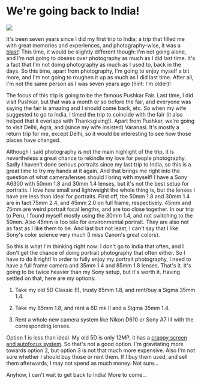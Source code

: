 # We're going back to India!

![](https://blogger.googleusercontent.com/img/b/R29vZ2xl/AVvXsEiW63QIigrTfrvhsKzWPhq2inpGZw-UPuy3oJ4tz7hXulhpjg4_DxQ9h_-kH1yiJ4tEcyTomj_fpAACBXLlJyCLcH3FYp0D39Yec4chWMubQapv472fB8FeZgSHmA-B1Z6nbxh4Vva_xW8j/s640/6318413560_036c68346c_z.jpg)

It's been seven years since I did my first trip to India; a trip that filled me with great memories and experiences, and photography-wise, it was a [blast](https://www.flickr.com/photos/8413680@N08/albums/72157628000459543)!
This time, it would be slightly different though: I'm not going alone, and I'm not going to obsess over photography as much as I did last time. It's a fact that I'm not doing photography as much as I used to, back in the days. So this time, apart from photography, I'm going to enjoy myself a bit more, and I'm not going to roughen it up as much as I did last time. After all, I'm not the same person as I was seven years ago (hint: I'm older)!

The focus of this trip is going to be the famous Pushkar Fair. Last time, I did visit Pushkar, but that was a month or so before the fair, and everyone was saying the fair is amazing and I should come back, etc. So when my wife suggested to go to India, I timed the trip to coincide with the fair (it also helped that it overlaps with Thanksgiving!). Apart from Pushkar, we're going to visit Delhi, Agra, and (since my wife insisted) Varanasi. It's mostly a return trip for me, except Delhi, so it would be interesting to see how those places have changed.

Although I said photography is not the main highlight of the trip, it is nevertheless a great chance to rekindle my love for people photography. Sadly I haven't done serious portraits since my last trip to India, so this is a great time to try my hands at it again. And that brings me right into the question of what camera/lenses should I bring with myself! I have a Sony A6300 with 50mm 1.8 and 30mm 1.4 lenses, but it's not the best setup for portraits. I love how small and lightweight the whole thing is, but the lenses I have are less than ideal for portraits. First off, the 50mm 1.8 and 30mm 1.4 are in fact 75mm 2.4, and 45mm 2.0 on full frame, respectively. 45mm and 75mm are weird portrait focal lengths, and are too close together. In our trip to Peru, I found myself mostly using the 30mm 1.4, and not switching to the 50mm. Also 45mm is too tele for environmental portrait. They are also not as fast as I like them to be. And last but not least, I can't say that I like Sony's color science very much (I miss Canon's great colors).

So this is what I'm thinking right now: I don't go to India that often, and I don't get the chance of doing portrait photography that often either. So I have to do it right! In order to fully enjoy my portrait photography, I need to have a full frame camera and 35mm 1.4 and 85mm 1.8 lenses. That's it. It's going to be twice heavier than my Sony setup, but it's worth it. Having settled on that, here are my options:

1. Take my old 5D Classic (!), trusty 85mm 1.8, and rent/buy a Sigma 35mm 1.4.

2. Take my 85mm 1.8, and rent a 6D mk II and a Sigma 35mm 1.4.

3. Rent a whole new camera system like Nikon D610 or Sony A7 III with the corresponding lenses.

Option 1 is less than ideal. My old 5D is only 12MP, it has a [crappy screen and autofocus system](http://photopensieve.blogspot.com/2011/11/my-photographic-thoughts-on-india-2.html). So that's not a good option. I'm gravitating more towards option 2, but option 3 is not that much more expensive. Also I'm not sure whether I should buy those or rent them. If I buy them used, and sell them afterwards, I may not spend as much money. Not sure...

Anyhow, I can't wait to get back to India! More to come...